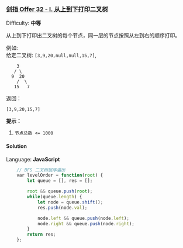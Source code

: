 ### [剑指 Offer 32 - I. 从上到下打印二叉树](https://leetcode-cn.com/problems/cong-shang-dao-xia-da-yin-er-cha-shu-lcof/)

Difficulty: **中等**


从上到下打印出二叉树的每个节点，同一层的节点按照从左到右的顺序打印。

例如:  
给定二叉树: `[3,9,20,null,null,15,7]`,

```
    3
   / \
  9  20
    /  \
   15   7
```

返回：

```
[3,9,20,15,7]
```

**提示：**

1.  `节点总数 <= 1000`


#### Solution

Language: **JavaScript**

```JavaScript
    // BFS 二叉树层序遍历
    ​var levelOrder = function(root) {
        let queue = [], res = [];

        root && queue.push(root);
        while(queue.length) {
            let node = queue.shift();
            res.push(node.val);

            node.left && queue.push(node.left);
            node.right && queue.push(node.right);
        }
        return res;
    };
```